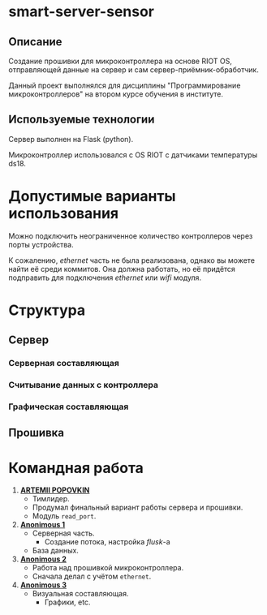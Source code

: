 # smart-server-sensor
## Описание
Создание прошивки для микроконтроллера на основе RIOT OS, отправляющей данные на сервер и сам сервер-приёмник-обработчик.

Данный проект выполнялся для дисциплины "Программирование микроконтроллеров" на втором курсе обучения в институте.

## Используемые технологии
Сервер выполнен на Flask (python).

Микроконтроллер использовался с OS RIOT с датчиками температуры ds18.

# Допустимые варианты использования
Можно подключить неограниченное количество контроллеров через порты устройства.

К сожалению, *ethernet* часть не была реализована, однако вы можете найти её среди коммитов. Она должна работать, но её придётся подправить для подключения *ethernet* или *wifi* модуля.

# Структура
## Сервер
### Серверная составляющая
### Считывание данных с контроллера
### Графическая составляющая


## Прошивка


# Командная работа
1. [**ARTEMII POPOVKIN**](https://github.com/Jrol123)
	- Тимлидер.
	- Продумал финальный вариант работы сервера и прошивки. 
	- Модуль `read_port`.
2. [**Anonimous 1**](https://github.com/IAmSerepok)
	- Серверная часть.
		+ Создание потока, настройка *flusk*-а
	- База данных.
3. [**Anonimous 2**](https://github.com/Tyferse)
	- Работа над прошивкой микроконтроллера.
	- Сначала делал с учётом `ethernet`.
4. [**Anonimous 3**](https://github.com/RezerdPrime)
	- Визуальная составляющая.
		+ Графики, etc.
